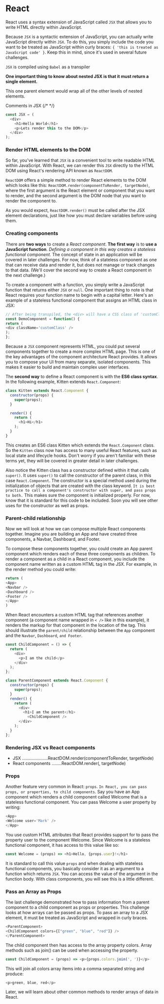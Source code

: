 # React

React uses a syntax extension of JavaScript called `JSX` that allows you to write HTML directly within JavaScript.

Because `JSX` is a syntactic extension of JavaScript, you can actually write JavaScript directly within `JSX`. To do this, you simply include the code you want to be treated as JavaScript within curly braces: `{ 'this is treated as JavaScript code' }`. Keep this in mind, since it's used in several future challenges.

`JSX` is compiled using `Babel` as a transpiler

**One important thing to know about nested JSX is that it must return a single element.**

This one parent element would wrap all of the other levels of nested elements.

Comments in JSX {/* */} 
```js
const JSX = (
  <div>
    <h1>Hello World</h1>
    <p>Lets render this to the DOM</p>
  </div>
);
```

### Render HTML elements to the DOM

So far, you've learned that `JSX` is a convenient tool to write readable HTML within JavaScript. With React, we can render this `JSX` directly to the HTML DOM using React's rendering API known as `ReactDOM`.

`ReactDOM` offers a simple method to render React elements to the DOM which looks like this: `ReactDOM.render(componentToRender, targetNode)`, where the first argument is the React element or component that you want to render, and the second argument is the DOM node that you want to render the component to.

As you would expect, `ReactDOM.render()` must be called after the JSX element declarations, just like how you must declare variables before using them.

### Creating components

There are **two ways** to create a *React component*. **The first way** is to **use a JavaScript function**. *Defining a component in this way creates a stateless functional component.* The concept of state in an application will be covered in later challenges. For now, think of a stateless component as one that can receive data and render it, but does not manage or track changes to that data. (We'll cover the second way to create a React component in the next challenge.)

To create a component with a function, you simply write a JavaScript function that returns either `JSX` or `null`. One important thing to note is that React requires your function name to begin with a capital letter. Here's an example of a stateless functional component that assigns an HTML class in JSX:

```js
// After being transpiled, the <div> will have a CSS class of 'customClass'
const DemoComponent = function() {
return (
<div className='customClass' />
);
};
```

Because a `JSX` component represents HTML, you could put several components together to create a more complex HTML page. This is one of the key advantages of the component architecture React provides. It allows you to compose your UI from many separate, isolated components. This makes it easier to build and maintain complex user interfaces.

The **second way** to define a React component is with the **ES6 class syntax**. In the following example, Kitten extends `React.Component`:

```js
class Kitten extends React.Component {
  constructor(props) {
    super(props);
  }

  render() {
    return (
      <h1>Hi</h1>
    );
  }
}
```

This creates an ES6 class Kitten which extends the `React.Component` class. So the `Kitten` class now has access to many useful React features, such as local state and lifecycle hooks. Don't worry if you aren't familiar with these terms yet, they will be covered in greater detail in later challenges.

Also notice the Kitten class has a constructor defined within it that calls `super()`. It uses `super()` to call the constructor of the parent class, in this case `React.Component`. The constructor is a special method used during the initialization of objects that are created with the class keyword. `It is best practice to call a component's constructor with super, and pass props to both.` This makes sure the component is initialized properly. For now, know that it is standard for this code to be included. Soon you will see other uses for the constructor as well as props.

### Parent-child relationship

Now we will look at how we can compose multiple React components together. Imagine you are building an App and have created three components, a Navbar, Dashboard, and Footer.

To compose these components together, you could create an App parent component which renders each of these three components as children. To render a component as a child in a React component, you include the component name written as a custom HTML tag in the JSX. For example, in the render method you could write:

```js
return (
<App>
<Navbar />
<Dashboard />
<Footer />
</App>
)
```

When React encounters a custom HTML tag that references another component (a component name wrapped in `< />` like in this example), it renders the markup for that component in the location of the tag. This should illustrate the `parent/child` relationship between the `App` component and the `Navbar`, `Dashboard`, `and Footer`.

```js
const ChildComponent = () => {
  return (
    <div>
      <p>I am the child</p>
    </div>
  );
};

class ParentComponent extends React.Component {
  constructor(props) {
    super(props);
  }
  render() {
    return (
      <div>
        <h1>I am the parent</h1> 
          <ChildComponent />
      </div>
    );
  }
};
```

### Rendering JSX vs React components

* JSX .....................ReactDOM.render(componentToRender, targetNode)
* React components ........ReactDOM.render(<ComponentToRender />, targetNode)

### Props

Another feature very common in React: `props`. `In React, you can pass props, or properties, to child components`. Say you have an App component which renders a child component called Welcome that is a stateless functional component. You can pass Welcome a user property by writing:

```js
<App>
<Welcome user='Mark' />
</App>
```

You use custom HTML attributes that React provides support for to pass the property user to the component Welcome. Since Welcome is a stateless functional component, it has access to this value like so:

```js
const Welcome = (props) => <h1>Hello, {props.user}!</h1>
```
It is standard to call this value `props` and when dealing with stateless functional components, you basically consider it as an argument to a function which returns `JSX`. You can access the value of the argument in the function body. With class components, you will see this is a little different.

### Pass an Array as Props

The last challenge demonstrated how to pass information from a parent component to a child component as props or properties. This challenge looks at how arrays can be passed as props. To pass an array to a JSX element, it must be treated as JavaScript and wrapped in curly braces.

```js
<ParentComponent>
<ChildComponent colors={["green", "blue", "red"]} />
</ParentComponent>
```

The child component then has access to the array property colors. Array methods such as join() can be used when accessing the property.
```js
const ChildComponent = (props) => <p>{props.colors.join(', ')}</p>
```
This will join all colors array items into a comma separated string and produce:
```js
<p>green, blue, red</p>
```
Later, we will learn about other common methods to render arrays of data in React.
